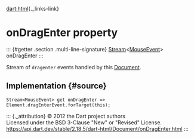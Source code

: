 [dart:html](../../dart-html/dart-html-library){._links-link}

onDragEnter property
====================

::: {#getter .section .multi-line-signature}
[Stream](../../dart-async/stream-class)\<[MouseEvent](../mouseevent-class)\>
onDragEnter
:::

Stream of `dragenter` events handled by this
[Document](../document-class).

Implementation {#source}
--------------

``` {.language-dart data-language="dart"}
Stream<MouseEvent> get onDragEnter => Element.dragEnterEvent.forTarget(this);
```

::: {._attribution}
© 2012 the Dart project authors\
Licensed under the BSD 3-Clause \"New\" or \"Revised\" License.\
<https://api.dart.dev/stable/2.18.5/dart-html/Document/onDragEnter.html>
:::
